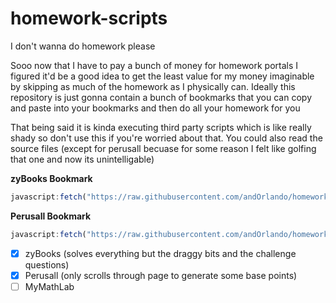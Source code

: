 # homework-scripts
I don't wanna do homework please

Sooo now that I have to pay a bunch of money for homework portals I figured it'd be a good idea to get the least value for my money imaginable by skipping as much of the homework as I physically can. Ideally this repository is just gonna contain a bunch of bookmarks that you can copy and paste into your bookmarks and then do all your homework for you

That being said it is kinda executing third party scripts which is like really shady so don't use this if you're worried about that. You could also read the source files (except for perusall becuase for some reason I felt like golfing that one and now its unintelligable)

**zyBooks Bookmark**
```js
javascript:fetch("https://raw.githubusercontent.com/andOrlando/homework-scripts/main/zybooks.js").then(a=>a.text()).then(eval)
```

**Perusall Bookmark**
```js
javascript:fetch("https://raw.githubusercontent.com/andOrlando/homework-scripts/main/perusall.js").then(a=>a.text()).then(eval)
```

- [X] zyBooks (solves everything but the draggy bits and the challenge questions)
- [X] Perusall (only scrolls through page to generate some base points)
- [ ] MyMathLab
